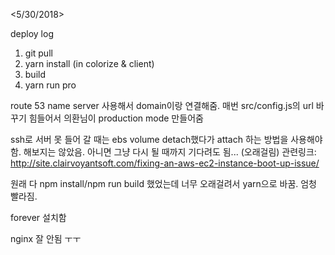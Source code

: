 <5/30/2018>

deploy log

1. git pull
2. yarn install (in colorize & client)
3. build
4. yarn run pro

route 53 name server 사용해서 domain이랑 연결해줌.
매번 src/config.js의 url 바꾸기 힘들어서 의환님이 production mode 만들어줌

ssh로 서버 못 들어 갈 때는 ebs volume detach했다가 attach 하는 방법을 사용해야함. 해보지는 않았음.
아니면 그냥 다시 될 때까지 기다려도 됨... (오래걸림)
  관련링크: http://site.clairvoyantsoft.com/fixing-an-aws-ec2-instance-boot-up-issue/

원래 다 npm install/npm run build 했었는데 너무 오래걸려서 yarn으로 바꿈. 엄청 빨라짐.

forever 설치함

nginx 잘 안됨 ㅜㅜ